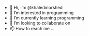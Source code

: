 - 👋 Hi, I’m @khaledmorshed
- 👀 I’m interested in programming
- 🌱 I’m currently learning programming
- 💞️ I’m looking to collaborate on 
- 📫 How to reach me ...

<!---
khaledmorshed/khaledmorshed is a ✨ special ✨ repository because its `README.md` (this file) appears on your GitHub profile.
You can click the Preview link to take a look at your changes.
--->
